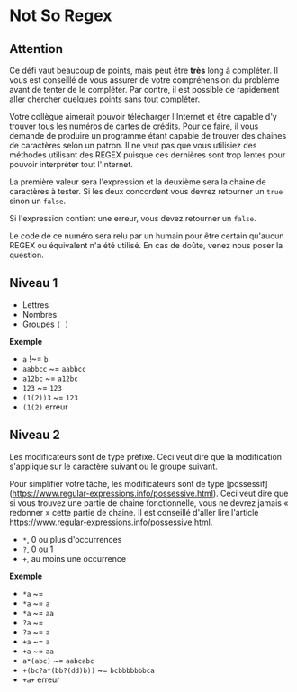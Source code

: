 # Not So Regex

## Attention
Ce défi vaut beaucoup de points, mais peut être **très** long à compléter. Il
vous est conseillé de vous assurer de votre compréhension du problème avant de
tenter de le compléter. Par contre, il est possible de rapidement aller chercher
quelques points sans tout compléter.

Votre collègue aimerait pouvoir télécharger l'Internet et être capable d'y
trouver tous les numéros de cartes de crédits. Pour ce faire, il vous
demande de produire un programme étant capable de trouver des chaines de
caractères selon un patron. Il ne veut pas que vous utilisiez des méthodes
utilisant des REGEX puisque ces dernières sont trop lentes pour pouvoir
interpréter tout l'Internet.

La première valeur sera l'expression et la deuxième sera la chaine de caractères
à tester. Si les deux concordent vous devrez retourner un `true` sinon un
`false`.

Si l'expression contient une erreur, vous devez retourner un `false`.

Le code de ce numéro sera relu par un humain pour être certain qu'aucun REGEX ou
équivalent n'a été utilisé. En cas de doûte, venez nous poser la question.

## Niveau 1
- Lettres
- Nombres
- Groupes `( )`

**Exemple**
- `a` !~= `b`
- `aabbcc` ~= `aabbcc`
- `a12bc` ~= `a12bc`
- `123` ~= `123`
- `(1(2))3` ~= `123`
- `(1(2)` erreur

## Niveau 2
Les modificateurs sont de type préfixe. Ceci veut dire que la modification
s'applique sur le caractère suivant ou le groupe suivant.

Pour simplifier votre tâche, les modificateurs sont de type [possessif]
(https://www.regular-expressions.info/possessive.html). Ceci veut dire que si
vous trouvez une partie de chaine fonctionnelle, vous ne devrez jamais
« redonner » cette partie de chaine. Il est conseillé d'aller lire l'article
https://www.regular-expressions.info/possessive.html.

- `*`, 0 ou plus d'occurrences
- `?`, 0 ou 1
- `+`, au moins une occurrence

**Exemple**
- `*a` ~= ` `
- `*a` ~= `a`
- `*a` ~= `aa`
- `?a` ~= ` `
- `?a` ~= `a`
- `+a` ~= `a`
- `+a` ~= `aa`
- `a*(abc)` ~= `aabcabc`
- `+(bc?a*(bb?(dd)b))` ~= `bcbbbbbbbca`
- `+a+` erreur
